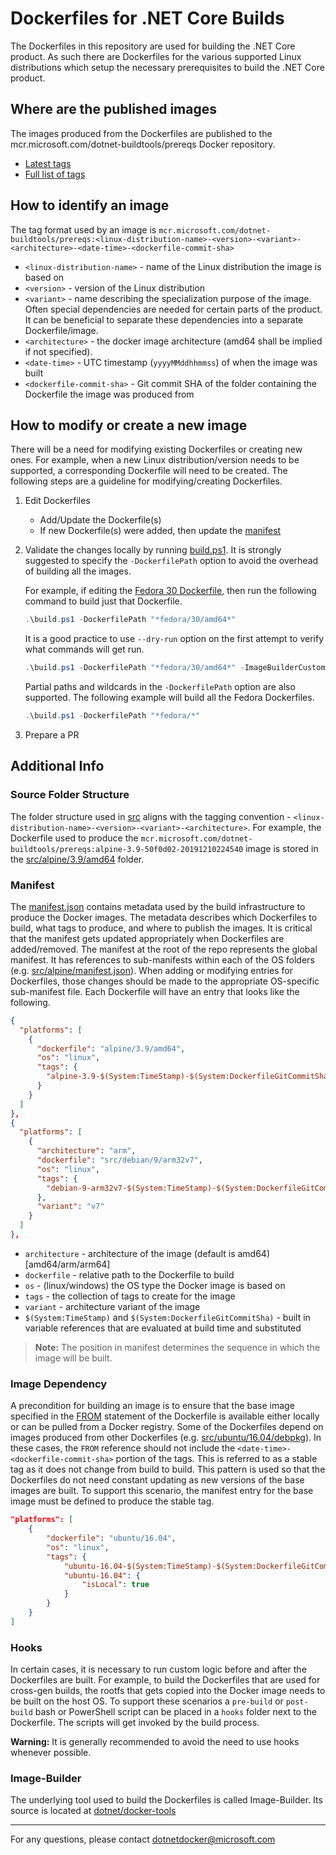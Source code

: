 # Dockerfiles for .NET Core Builds

The Dockerfiles in this repository are used for building the .NET Core product.  As such there are Dockerfiles for the various supported Linux distributions which setup the necessary prerequisites to build the .NET Core product.

## Where are the published images

The images produced from the Dockerfiles are published to the mcr.microsoft.com/dotnet-buildtools/prereqs Docker repository.

  - [Latest tags](https://github.com/dotnet/versions/blob/main/build-info/docker/image-info.dotnet-dotnet-buildtools-prereqs-docker-main.json)
  - [Full list of tags](https://mcr.microsoft.com/v2/dotnet-buildtools/prereqs/tags/list)

## How to identify an image

The tag format used by an image is `mcr.microsoft.com/dotnet-buildtools/prereqs:<linux-distribution-name>-<version>-<variant>-<architecture>-<date-time>-<dockerfile-commit-sha>`

- `<linux-distribution-name>` - name of the Linux distribution the image is based on
- `<version>` - version of the Linux distribution
- `<variant>` - name describing the specialization purpose of the image.  Often special dependencies are needed for certain parts of the product.  It can be beneficial to separate these dependencies into a separate Dockerfile/image.
- `<architecture>` - the docker image architecture (amd64 shall be implied if not specified).
- `<date-time>` - UTC timestamp (`yyyyMMddhhmmss`) of when the image was built
- `<dockerfile-commit-sha>` - Git commit SHA of the folder containing the Dockerfile the image was produced from

## How to modify or create a new image

There will be a need for modifying existing Dockerfiles or creating new ones.  For example, when a new Linux distribution/version needs to be supported, a corresponding Dockerfile will need to be created.  The following steps are a guideline for modifying/creating Dockerfiles.

1. Edit Dockerfiles
    - Add/Update the Dockerfile(s)
    - If new Dockerfile(s) were added, then update the [manifest](#manifest)

2. Validate the changes locally by running [build.ps1](./build.ps1).  It is strongly suggested to specify the `-DockerfilePath` option to avoid the overhead of building all the images.

    For example, if editing the [Fedora 30 Dockerfile](./src/fedora/30/amd64/Dockerfile), then run the following command to build just that Dockerfile.

    ```powershell
    .\build.ps1 -DockerfilePath "*fedora/30/amd64*"
    ```

    It is a good practice to use `--dry-run` option on the first attempt to verify what commands will get run.

    ```powershell
    .\build.ps1 -DockerfilePath "*fedora/30/amd64*" -ImageBuilderCustomArgs "--dry-run"
    ```

    Partial paths and wildcards in the `-DockerfilePath` option are also supported.  The following example will build all the Fedora Dockerfiles.

    ```powershell
    .\build.ps1 -DockerfilePath "*fedora/*"
    ```

3. Prepare a PR

## Additional Info

### Source Folder Structure

The folder structure used in [src](./src) aligns with the tagging convention - `<linux-distribution-name>-<version>-<variant>-<architecture>`.  For example, the Dockerfile used to produce the `mcr.microsoft.com/dotnet-buildtools/prereqs:alpine-3.9-50f0d02-20191210224540` image is stored in the [src/alpine/3.9/amd64](./src/alpine/3.9/amd64) folder.

### Manifest

The [manifest.json](./manifest.json) contains metadata used by the build infrastructure to produce the Docker images.  The metadata describes which Dockerfiles to build, what tags to produce, and where to publish the images.  It is critical that the manifest gets updated appropriately when Dockerfiles are added/removed.  The manifest at the root of the repo represents the global manifest.  It has references to sub-manifests within each of the OS folders (e.g. [src/alpine/manifest.json](./src/alpine/manifest.json)).  When adding or modifying entries for Dockerfiles, those changes should be made to the appropriate OS-specific sub-manifest file.  Each Dockerfile will have an entry that looks like the following.

```json
{
  "platforms": [
    {
      "dockerfile": "alpine/3.9/amd64",
      "os": "linux",
      "tags": {
        "alpine-3.9-$(System:TimeStamp)-$(System:DockerfileGitCommitSha)": {}
      }
    }
  ]
},
{
  "platforms": [
    {
      "architecture": "arm",
      "dockerfile": "src/debian/9/arm32v7",
      "os": "linux",
      "tags": {
        "debian-9-arm32v7-$(System:TimeStamp)-$(System:DockerfileGitCommitSha)": {}
      },
      "variant": "v7"
    }
  ]
},
```

- `architecture` - architecture of the image (default is amd64) [amd64/arm/arm64]
- `dockerfile` - relative path to the Dockerfile to build
- `os` - (linux/windows) the OS type the Docker image is based on
- `tags` - the collection of tags to create for the image
- `variant` - architecture variant of the image
- `$(System:TimeStamp)` and `$(System:DockerfileGitCommitSha)` - built in variable references that are evaluated at build time and substituted

> **Note:** The position in manifest determines the sequence in which the image will be built.

### Image Dependency

A precondition for building an image is to ensure that the base image specified in the [FROM]((https://docs.docker.com/engine/reference/builder/#from)) statement of the Dockerfile is available either locally or can be pulled from a Docker registry.  Some of the Dockerfiles depend on images produced from other Dockerfiles (e.g. [src/ubuntu/16.04/debpkg](./src/ubuntu/16.04/debpkg)).  In these cases, the `FROM` reference should not include the `<date-time>-<dockerfile-commit-sha>` portion of the tags.  This is referred to as a stable tag as it does not change from build to build.  This pattern is used so that the Dockerfiles do not need constant updating as new versions of the base images are built.  To support this scenario, the manifest entry for the base image must be defined to produce the stable tag.

```json
"platforms": [
    {
        "dockerfile": "ubuntu/16.04",
        "os": "linux",
        "tags": {
            "ubuntu-16.04-$(System:TimeStamp)-$(System:DockerfileGitCommitSha)": {},
            "ubuntu-16.04": {
                "isLocal": true
            }
        }
    }
]
```

### Hooks

In certain cases, it is necessary to run custom logic before and after the Dockerfiles are built.  For example, to build the Dockerfiles that are used for cross-gen builds, the rootfs that gets copied into the Docker image needs to be built on the host OS.  To support these scenarios a `pre-build` or `post-build` bash or PowerShell script can be placed in a `hooks` folder next to the Dockerfile.  The scripts will get invoked by the build process.

**Warning:** It is generally recommended to avoid the need to use hooks whenever possible.

### Image-Builder

The underlying tool used to build the Dockerfiles is called Image-Builder.  Its source is located at [dotnet/docker-tools](https://github.com/dotnet/docker-tools)

----------

For any questions, please contact dotnetdocker@microsoft.com
